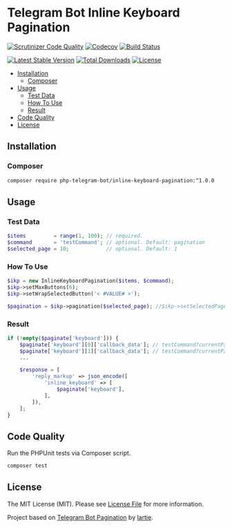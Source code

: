 # Telegram Bot Inline Keyboard Pagination

[![Scrutinizer Code Quality][code-quality-badge]][code-quality]
[![Codecov][code-coverage-badge]][code-coverage]
[![Build Status][build-status-badge]][build-status]

[![Latest Stable Version][latest-version-badge]][github-tgbot-ikp]
[![Total Downloads][total-downloads-badge]][packagist-tgbot-ikp]
[![License][license-badge]][license]

- [Installation](#installation)
    - [Composer](#composer)
- [Usage](#usage)
    - [Test Data](#test-data)
    - [How To Use](#how-to-use)
    - [Result](#result)
- [Code Quality](#code-quality)
- [License](#license)

## Installation

### Composer
```bash
composer require php-telegram-bot/inline-keyboard-pagination:^1.0.0
```

## Usage

### Test Data
```php
$items         = range(1, 100); // required. 
$command       = 'testCommand'; // optional. Default: pagination
$selected_page = 10;            // optional. Default: 1
```

### How To Use
```php
$ikp = new InlineKeyboardPagination($items, $command);
$ikp->setMaxButtons(6);
$ikp->setWrapSelectedButton('< #VALUE# >');

$pagination = $ikp->pagination($selected_page); //$ikp->setSelectedPage($selected_page);
```

### Result
```php
if (!empty($paginate['keyboard'])) {
    $paginate['keyboard'][0]['callback_data']; // testCommand?currentPage=10&nextPage=1
    $paginate['keyboard'][1]['callback_data']; // testCommand?currentPage=10&nextPage=9
    ...

    $response = [
        'reply_markup' => json_encode([
            'inline_keyboard' => [
                $paginate['keyboard'],
            ],
        ]),
    ];
}
```

## Code Quality

Run the PHPUnit tests via Composer script. 

```bash
composer test
```

## License

The MIT License (MIT). Please see [License File][license] for more information.

Project based on [Telegram Bot Pagination][github-lartie-tbp] by [lartie][github-lartie].


[github-tgbot-ikp]: https://github.com/php-telegram-bot/inline-keyboard-pagination "PHP Telegram Bot Inline Keyboard Pagination on GitHub"
[packagist-tgbot-ikp]: https://packagist.org/packages/php-telegram-bot/inline-keyboard-pagination "PHP Telegram Bot Inline Keyboard Pagination on Packagist"
[license]: https://github.com/php-telegram-bot/inline-keyboard-pagination/blob/master/LICENSE "PHP Telegram Bot Inline Keyboard Pagination license"

[code-quality-badge]: https://img.shields.io/scrutinizer/g/php-telegram-bot/inline-keyboard-pagination.svg
[code-quality]: https://scrutinizer-ci.com/g/php-telegram-bot/inline-keyboard-pagination/?branch=master "Code quality on Scrutinizer"
[code-coverage-badge]: https://img.shields.io/codecov/c/github/php-telegram-bot/inline-keyboard-pagination.svg
[code-coverage]: https://codecov.io/gh/php-telegram-bot/inline-keyboard-pagination "Code coverage on Codecov"
[build-status-badge]: https://img.shields.io/travis/php-telegram-bot/inline-keyboard-pagination.svg
[build-status]: https://travis-ci.org/php-telegram-bot/inline-keyboard-pagination "Build status on Travis-CI"

[latest-version-badge]: https://img.shields.io/packagist/v/php-telegram-bot/inline-keyboard-pagination.svg
[total-downloads-badge]: https://img.shields.io/packagist/dt/php-telegram-bot/inline-keyboard-pagination.svg
[license-badge]: https://img.shields.io/packagist/l/php-telegram-bot/inline-keyboard-pagination.svg

[github-lartie-tbp]: https://github.com/lartie/Telegram-Bot-Pagination "Telegram Bot Pagination by Lartie on GitHub"
[github-lartie]: https://github.com/lartie "Lartie on GitHub"
